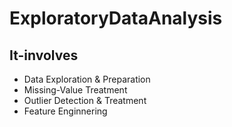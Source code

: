 # ExploratoryDataAnalysis
## It-involves
- Data Exploration & Preparation
- Missing-Value Treatment
- Outlier Detection & Treatment
- Feature Enginnering
